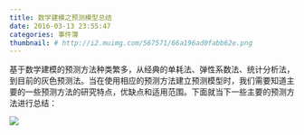 ```yaml
---
title: 数学建模之预测模型总结
date: 2016-03-13 23:55:47
categories: 事件簿
thumbnail: # http://i2.muimg.com/567571/66a196ad0fabb62e.png
---
```


基于数学建模的预测方法种类繁多，从经典的单耗法、弹性系数法、统计分析法，到目前的灰色预测法。当在使用相应的预测方法建立预测模型时，我们需要知道主要的一些预测方法的研究特点，优缺点和适用范围。下面就当下一些主要的预测方法进行总结：

![](http://i1.piimg.com/567571/43c34cca95626317.png)
